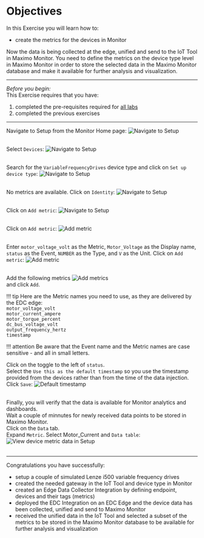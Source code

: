 # Objectives
In this Exercise you will learn how to:

* create the metrics for the devices in Monitor

Now the data is being collected at the edge, unified and send to the IoT Tool in Maximo Monitor. You need to define the metrics on the device type level in Maximo Monitor in order to store the selected data in the Maximo Monitor database and make it available for further analysis and visualization.


---
*Before you begin:*  
This Exercise requires that you have:

1. completed the pre-requisites required for [all labs](prereqs.md)
2. completed the previous exercises
 

---

Navigate to Setup from the Monitor Home page:
![Navigate to Setup](img/monitor_metrics_01.png)</br></br>

Select `Devices`:
![Navigate to Setup](img/monitor_metrics_02.png)</br></br>

Search for the `VariableFrequencyDrives` device type and click on `Set up device type`:
![Navigate to Setup](img/monitor_metrics_03.png)</br></br>

No metrics are available. Click on `Identity`:
![Navigate to Setup](img/monitor_metrics_04.png)</br></br>

Click on `Add metric`:
![Navigate to Setup](img/monitor_metrics_05.png)</br></br>

Click on `Add metric`:
![Add metric](img/monitor_metrics_06.png)</br></br>

Enter `motor_voltage_volt` as the Metric, `Motor_Voltage` as the Display name, `status` as the Event, `NUMBER` as the Type, and `V` as the Unit.
Click on `Add metric`:
![Add metric](img/monitor_metrics_07.png)</br></br>

Add the following metrics
![Add metrics](img/monitor_metrics_08.png)</br>
and click `Add`.</br>

!!! tip
    Here are the Metric names you need to use, as they are delivered by the EDC edge:</br>
    `motor_voltage_volt`</br>
    `motor_current_ampere`</br>
    `motor_torque_percent`</br>
    `dc_bus_voltage_volt`</br>
    `output_frequency_hertz`</br>
    `timestamp`</br>
    
!!! attention
    Be aware that the Event name and the Metric names are case sensitive - and all in small letters.

Click on the toggle to the left of `status`.</br> 
Select the `Use this as the default timestamp` so you use the timestamp provided from the devices rather than from the time of the data injection. Click `Save`:
![Default timestamp](img/monitor_metrics_09.png)</br></br>


Finally, you will verify that the data is available for Monitor analytics and dashboards.</br>
Wait a couple of minnutes for newly received data points to be stored in Maximo Monitor.</br>
Click on the `Data` tab.</br>
Expand `Metric`. Select Motor_Current and `Data table`:
![View device metric data in Setup](img/monitor_metrics_10.png)</br></br>


---
Congratulations you have successfully: 

* setup a couple of simulated Lenze i500 variable frequency drives
* created the needed gateway in the IoT Tool and device type in Monitor 
* created an Edge Data Collector Integration by defining endpoint, devices and their tags (metrics)
* deployed the EDC Integration on an EDC Edge and the device data has been collected, unified and send to Maximo Monitor
* received the unified data in the IoT Tool and selected a subset of the metrics to be stored in the Maximo Monitor database to be available for further analysis and visualization




